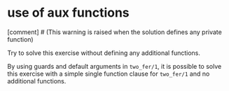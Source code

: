 # use of aux functions

[comment] # (This warning is raised when the solution defines any private function)

Try to solve this exercise without defining any additional functions.

By using guards and default arguments in `two_fer/1`, it is possible to solve this exercise with a simple single function clause for `two_fer/1` and no additional functions.
